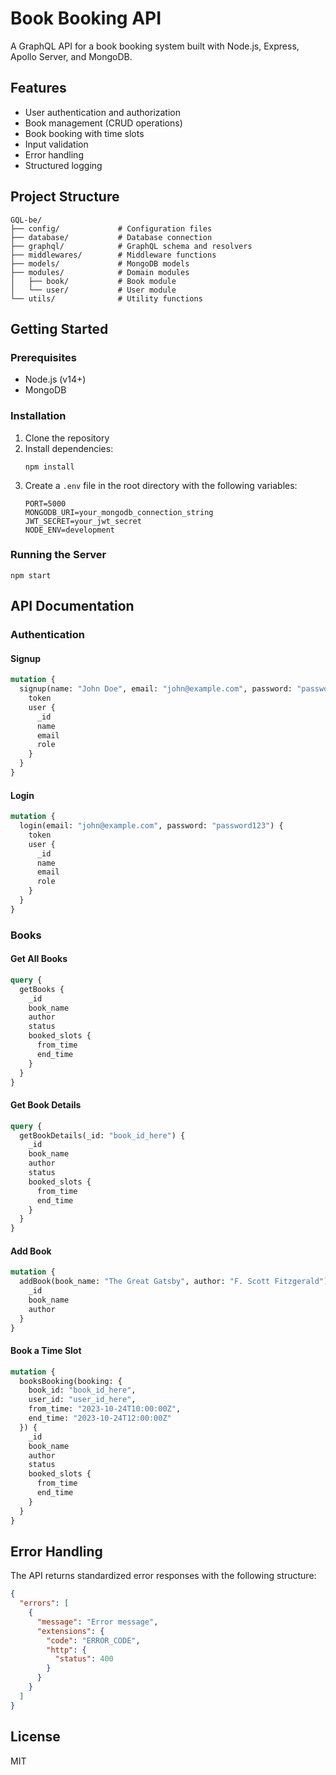 # Book Booking API

A GraphQL API for a book booking system built with Node.js, Express, Apollo Server, and MongoDB.

## Features

- User authentication and authorization
- Book management (CRUD operations)
- Book booking with time slots
- Input validation
- Error handling
- Structured logging

## Project Structure

```
GQL-be/
├── config/             # Configuration files
├── database/           # Database connection
├── graphql/            # GraphQL schema and resolvers
├── middlewares/        # Middleware functions
├── models/             # MongoDB models
├── modules/            # Domain modules
│   ├── book/           # Book module
│   └── user/           # User module
└── utils/              # Utility functions
```

## Getting Started

### Prerequisites

- Node.js (v14+)
- MongoDB

### Installation

1. Clone the repository
2. Install dependencies:
   ```
   npm install
   ```
3. Create a `.env` file in the root directory with the following variables:
   ```
   PORT=5000
   MONGODB_URI=your_mongodb_connection_string
   JWT_SECRET=your_jwt_secret
   NODE_ENV=development
   ```

### Running the Server

```
npm start
```

## API Documentation

### Authentication

#### Signup
```graphql
mutation {
  signup(name: "John Doe", email: "john@example.com", password: "password123") {
    token
    user {
      _id
      name
      email
      role
    }
  }
}
```

#### Login
```graphql
mutation {
  login(email: "john@example.com", password: "password123") {
    token
    user {
      _id
      name
      email
      role
    }
  }
}
```

### Books

#### Get All Books
```graphql
query {
  getBooks {
    _id
    book_name
    author
    status
    booked_slots {
      from_time
      end_time
    }
  }
}
```

#### Get Book Details
```graphql
query {
  getBookDetails(_id: "book_id_here") {
    _id
    book_name
    author
    status
    booked_slots {
      from_time
      end_time
    }
  }
}
```

#### Add Book
```graphql
mutation {
  addBook(book_name: "The Great Gatsby", author: "F. Scott Fitzgerald") {
    _id
    book_name
    author
  }
}
```

#### Book a Time Slot
```graphql
mutation {
  booksBooking(booking: {
    book_id: "book_id_here",
    user_id: "user_id_here",
    from_time: "2023-10-24T10:00:00Z",
    end_time: "2023-10-24T12:00:00Z"
  }) {
    _id
    book_name
    author
    status
    booked_slots {
      from_time
      end_time
    }
  }
}
```

## Error Handling

The API returns standardized error responses with the following structure:

```json
{
  "errors": [
    {
      "message": "Error message",
      "extensions": {
        "code": "ERROR_CODE",
        "http": {
          "status": 400
        }
      }
    }
  ]
}
```

## License

MIT 